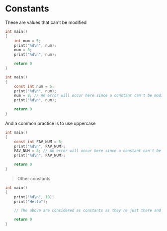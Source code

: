 # Constants

These are values that can't be modified

```c
int main()
{
    int num = 5;
    print("%d\n", num);
    num = 8;
    print("%d\n", num);

    return 0
}
```

```c
int main()
{
    const int num = 5;
    print("%d\n", num);
    num = 8; // An error will occur here since a constant can't be modified
    print("%d\n", num);

    return 0
}
```

And a common practice is to use uppercase

```c
int main()
{
    const int FAV_NUM = 5;
    print("%d\n", FAV_NUM);
    FAV_NUM = 8; // An error will occur here since a constant can't be modified
    print("%d\n", FAV_NUM);

    return 0
}
```

> Other constants

```c
int main()
{
    print("%d\n", 10);
    print("Hello");

    // The above are considered as constants as they're just there and don't really change

    return 0
}
```

